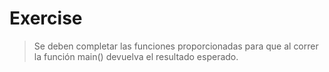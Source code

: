 # Exercise

> Se deben completar las funciones proporcionadas para que al correr la función main() devuelva el resultado esperado.
